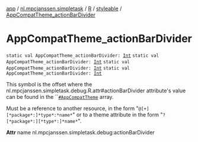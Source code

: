 [app](../../../index.md) / [nl.mpcjanssen.simpletask](../../index.md) / [R](../index.md) / [styleable](index.md) / [AppCompatTheme_actionBarDivider](.)

# AppCompatTheme_actionBarDivider

`static val AppCompatTheme_actionBarDivider: `[`Int`](https://kotlinlang.org/api/latest/jvm/stdlib/kotlin/-int/index.html)
`static val AppCompatTheme_actionBarDivider: `[`Int`](https://kotlinlang.org/api/latest/jvm/stdlib/kotlin/-int/index.html)
`static val AppCompatTheme_actionBarDivider: `[`Int`](https://kotlinlang.org/api/latest/jvm/stdlib/kotlin/-int/index.html)
`static val AppCompatTheme_actionBarDivider: `[`Int`](https://kotlinlang.org/api/latest/jvm/stdlib/kotlin/-int/index.html)

This symbol is the offset where the nl.mpcjanssen.simpletask.debug.R.attr#actionBarDivider attribute's value can be found in the ``[`#AppCompatTheme`](-app-compat-theme.md) array.

Must be a reference to another resource, in the form "`@[+][*package*:]*type*:*name*`" or to a theme attribute in the form "`?[*package*:][*type*:]*name*`".

**Attr**
name nl.mpcjanssen.simpletask.debug:actionBarDivider

